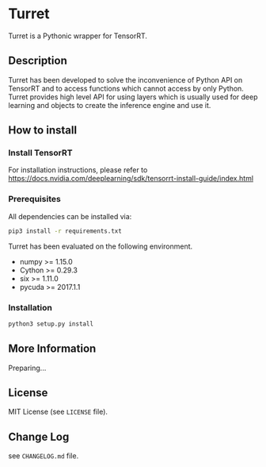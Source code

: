Turret
====

Turret is a Pythonic wrapper for TensorRT.

## Description

Turret has been developed to solve the inconvenience of Python API on TensorRT and to access functions which cannot access by only Python. Turret provides high level API for using layers which is usually used for deep learning and objects to create the inference engine and use it.


## How to install

### Install TensorRT
For installation instructions, please refer to https://docs.nvidia.com/deeplearning/sdk/tensorrt-install-guide/index.html

### Prerequisites

All dependencies can be installed via:

```sh
pip3 install -r requirements.txt
```

Turret has been evaluated on the following environment.

- numpy >= 1.15.0
- Cython >= 0.29.3
- six >= 1.11.0
- pycuda >= 2017.1.1


### Installation

```sh
python3 setup.py install
```

## More Information

Preparing...


## License

MIT License (see `LICENSE` file).

## Change Log

see `CHANGELOG.md` file.
